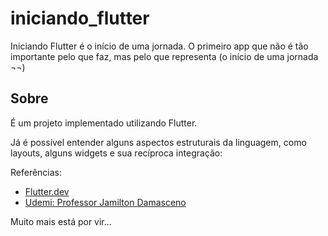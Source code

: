 # iniciando_flutter

Iniciando Flutter é o início de uma jornada. O primeiro app que não é tão importante pelo que faz, mas pelo que representa (o início de uma jornada ¬¬)

## Sobre

É um projeto implementado utilizando Flutter.

Já é possível entender alguns aspectos estruturais da linguagem, como layouts, alguns widgets e sua recíproca integração:

Referências:
- [Flutter.dev](https://flutter.dev/)
- [Udemi: Professor Jamilton Damasceno](https://www.udemy.com/)

Muito mais está por vir...


